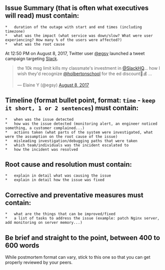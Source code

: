 ##   Issue Summary (that is often what executives will read) must contain:

	*   duration of the outage with start and end times (including timezone)
	*   what was the impact (what service was down/slow? What were user experiencing? How many % of the users were affected?)
	*   what was the root cause

At 12:50 PM on August 8, 2017, Twitter user [@egsy](https://twitter.com/egsy) launched a tweet campaign targeting [Slack](https://slack.com/).
<blockquote class="twitter-tweet" data-lang="en"><p lang="en" dir="ltr">the 10k msg limit kills my classmate&#39;s investment in <a href="https://twitter.com/SlackHQ">@SlackHQ</a>... how I wish they&#39;d recognize <a href="https://twitter.com/holbertonschool">@holbertonschool</a> for the ed discount💸💰 …</p>&mdash; Elaine Y (@egsy) <a href="https://twitter.com/egsy/status/895009313638436864">August 8, 2017</a></blockquote>
<script async src="//platform.twitter.com/widgets.js" charset="utf-8"></script>

##   Timeline (format bullet point, format: `time` - `keep it short, 1 or 2 sentences`) must contain:

	*   when was the issue detected
	*   how was the issue detected (monitoring alert, an engineer noticed something, a customer complained...)
	*   actions taken (what parts of the system were investigated, what were the assumption on the root cause of the issue)
	*   misleading investigation/debugging paths that were taken
	*   which team/individuals was the incident escalated to
	*   how the incident was resolved

##  Root cause and resolution must contain:

	*   explain in detail what was causing the issue
	*   explain in detail how the issue was fixed

##   Corrective and preventative measures must contain:

	*   what are the things that can be improved/fixed
	*   a list of tasks to address the issue (example: patch Nginx server, add monitoring on server memory...)

##   Be brief and straight to the point, between 400 to 600 words
													
While postmortem format can vary, stick to this one so that you can get properly reviewed by your peers.
